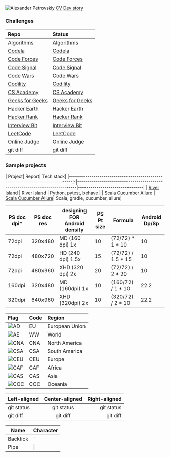 ![Alexander Petrovskiy](https://user-images.githubusercontent.com/2947151/115086493-090e6500-9f15-11eb-9f88-34d176ea0a95.png)
[CV](https://stackoverflow.com/cv/apetrovskiy)
[Dev story](https://stackoverflow.com/story/apetrovskiy)


### Challenges
| Repo | Status |
| :---         | :---         |
| [Algorithms](https://github.com/apetrovskiy/testAlgo)   | [Algorithms](https://apetrovskiy.github.io/testAlgo)    |
| [Codela](https://github.com/apetrovskiy/testCode)         | [Codela](https://apetrovskiy.github.io/testCode)         |
| [Code Forces](https://github.com/apetrovskiy/testCoFo)    | [Code Forces](https://apetrovskiy.github.io/testCoFo)    |
| [Code Signal](https://github.com/apetrovskiy/codeSignTest)| [Code Signal](https://apetrovskiy.github.io/codeSignTest)|
| [Code Wars](https://github.com/apetrovskiy/testCoWa)      | [Code Wars](https://apetrovskiy.github.io/testCoWa)      |
| [Codility](https://github.com/apetrovskiy/testCodi)       | [Codility](https://apetrovskiy.github.io/testCodi)       |
| [CS Academy](https://github.com/apetrovskiy/testCsAc)     | [CS Academy](https://apetrovskiy.github.io/testCsAc)     |
| [Geeks for Geeks](https://github.com/apetrovskiy/testGfG) | [Geeks for Geeks](https://apetrovskiy.github.io/testGfG) |
| [Hacker Earth](https://github.com/apetrovskiy/testHaEa)   | [Hacker Earth](https://apetrovskiy.github.io/testHaEa)   |
| [Hacker Rank](https://github.com/apetrovskiy/testHaRa)    | [Hacker Rank](https://apetrovskiy.github.io/testHaRa)    |
| [Interview Bit](https://github.com/apetrovskiy/testInBi)  | [Interview Bit](https://apetrovskiy.github.io/testInBi)  |
| [LeetCode](https://github.com/apetrovskiy/testLeCo)       | [LeetCode](https://apetrovskiy.github.io/testLeCo)       |
| [Online Judge](https://github.com/apetrovskiy/testOnJu)   | [Online Judge](https://apetrovskiy.github.io/testOnJu)   |
| git diff     | git diff      |

### Sample projects
| Project| Report| Tech stack|
|-------------------------------------------------------------------------------!-|-----------------------------------------------------------------------------|--------------------------------|
| [River Island](https://github.com/apetrovskiy/httpbin-test-task)                | [River Island](https://apetrovskiy.github.io/httpbin-test-task)             | Python, pytest, behave         |
| [Scala Cucumber Allure](https://github.com/apetrovskiy/scala-gradle-cucumber)   | [Scala Cucumber Allure](https://apetrovskiy.github.io/scala-gradle-cucumber)| Scala, gradle, cucumber, allure|

| PS doc dpi* | PS doc res | designing FOR Android density | PS Pt size | Formula            | Android Dp/Sp  |
|-------------|------------|-------------------------------|------------|--------------------|----------------|
| 72dpi       | 320x480    | MD (160 dpi) 1x               | 10         | (72/72) * 1 * 10   | 10             |
| 72dpi       | 480x720    | HD (240 dpi) 1.5x             | 15         | (72/72) / 1.5 * 15 | 10             |
| 72dpi       | 480x960    | XHD (320 dpi) 2x              | 20         | (72/72) / 2 * 20   | 10             |
| 160dpi      | 320x480    | MD (160dpi) 1x                | 10         | (160/72) / 1 * 10  | 22.2           |
| 320dpi      | 640x960    | XHD (320dpi) 2x               | 10         | (320/72) / 2 * 10  | 22.2           |

| Flag                | Code | Region         |
|:--------------------|:-----|:---------------|
| ![AD](png/EU.png)   | EU   | European Union |
| ![AE](png/WW.png)   | WW   | World          |
| ![CNA](png/CNA.png) | CNA  | North America  |
| ![CSA](png/CSA.png) | CSA  | South America  |
| ![CEU](png/CEU.png) | CEU  | Europe         |
| ![CAF](png/CAF.png) | CAF  | Africa         |
| ![CAS](png/CAS.png) | CAS  | Asia           |
| ![COC](png/COC.png) | COC  | Oceania        |

| Left-aligned | Center-aligned | Right-aligned |
| :---         |     :---:      |          ---: |
| git status   | git status     | git status    |
| git diff     | git diff       | git diff      |

| Name     | Character |
| ---      | ---       |
| Backtick | `         |
| Pipe     | \|        |
